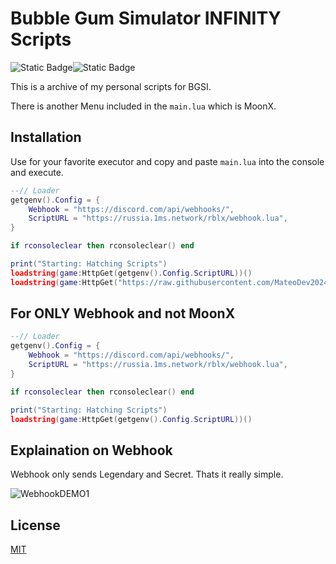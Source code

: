 # Bubble Gum Simulator INFINITY Scripts
![Static Badge](https://img.shields.io/badge/AWP_BUILD-VALID-green)![Static Badge](https://img.shields.io/badge/VEGAX_BUILD-VALID-green)

This is a archive of my personal scripts for BGSI.

There is another Menu included in the `main.lua` which is MoonX.

## Installation

Use for your favorite executor and copy and paste `main.lua` into the console and execute.

```lua
--// Loader
getgenv().Config = {
    Webhook = "https://discord.com/api/webhooks/",
    ScriptURL = "https://russia.1ms.network/rblx/webhook.lua",
}

if rconsoleclear then rconsoleclear() end

print("Starting: Hatching Scripts")
loadstring(game:HttpGet(getgenv().Config.ScriptURL))()
loadstring(game:HttpGet("https://raw.githubusercontent.com/MateoDev2024/MoonX/main/Loader.lua"))()
```

## For ONLY Webhook and not MoonX

```lua
--// Loader
getgenv().Config = {
    Webhook = "https://discord.com/api/webhooks/",
    ScriptURL = "https://russia.1ms.network/rblx/webhook.lua",
}

if rconsoleclear then rconsoleclear() end

print("Starting: Hatching Scripts")
loadstring(game:HttpGet(getgenv().Config.ScriptURL))()
```

## Explaination on Webhook
Webhook only sends Legendary and Secret. Thats it really simple.

![WebhookDEMO1](https://img.aliensbald.com/u/6rdh9Z.png)


## License

[MIT](https://choosealicense.com/licenses/mit/)
